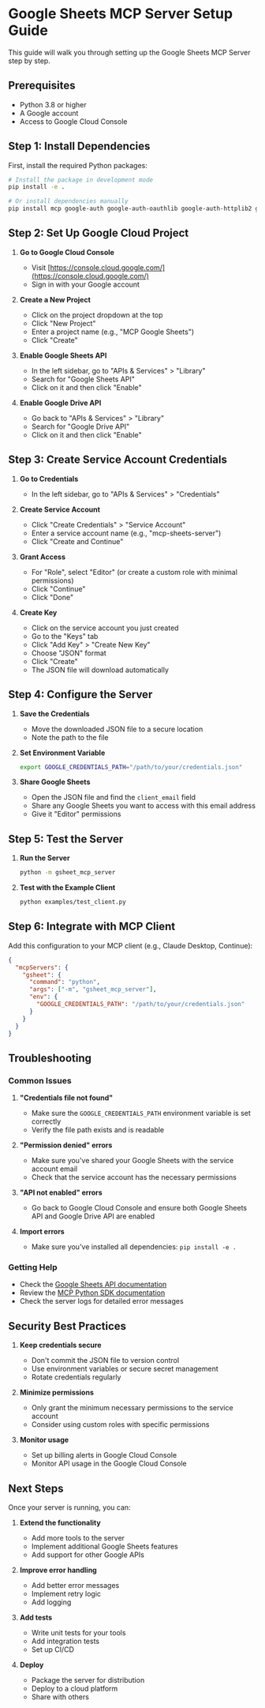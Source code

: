 # Google Sheets MCP Server Setup Guide

This guide will walk you through setting up the Google Sheets MCP Server step by step.

## Prerequisites

- Python 3.8 or higher
- A Google account
- Access to Google Cloud Console

## Step 1: Install Dependencies

First, install the required Python packages:

```bash
# Install the package in development mode
pip install -e .

# Or install dependencies manually
pip install mcp google-auth google-auth-oauthlib google-auth-httplib2 google-api-python-client pydantic
```

## Step 2: Set Up Google Cloud Project

1. **Go to Google Cloud Console**
   - Visit [https://console.cloud.google.com/](https://console.cloud.google.com/)
   - Sign in with your Google account

2. **Create a New Project**
   - Click on the project dropdown at the top
   - Click "New Project"
   - Enter a project name (e.g., "MCP Google Sheets")
   - Click "Create"

3. **Enable Google Sheets API**
   - In the left sidebar, go to "APIs & Services" > "Library"
   - Search for "Google Sheets API"
   - Click on it and then click "Enable"

4. **Enable Google Drive API**
   - Go back to "APIs & Services" > "Library"
   - Search for "Google Drive API"
   - Click on it and then click "Enable"

## Step 3: Create Service Account Credentials

1. **Go to Credentials**
   - In the left sidebar, go to "APIs & Services" > "Credentials"

2. **Create Service Account**
   - Click "Create Credentials" > "Service Account"
   - Enter a service account name (e.g., "mcp-sheets-server")
   - Click "Create and Continue"

3. **Grant Access**
   - For "Role", select "Editor" (or create a custom role with minimal permissions)
   - Click "Continue"
   - Click "Done"

4. **Create Key**
   - Click on the service account you just created
   - Go to the "Keys" tab
   - Click "Add Key" > "Create New Key"
   - Choose "JSON" format
   - Click "Create"
   - The JSON file will download automatically

## Step 4: Configure the Server

1. **Save the Credentials**
   - Move the downloaded JSON file to a secure location
   - Note the path to the file

2. **Set Environment Variable**
   ```bash
   export GOOGLE_CREDENTIALS_PATH="/path/to/your/credentials.json"
   ```

3. **Share Google Sheets**
   - Open the JSON file and find the `client_email` field
   - Share any Google Sheets you want to access with this email address
   - Give it "Editor" permissions

## Step 5: Test the Server

1. **Run the Server**
   ```bash
   python -m gsheet_mcp_server
   ```

2. **Test with the Example Client**
   ```bash
   python examples/test_client.py
   ```

## Step 6: Integrate with MCP Client

Add this configuration to your MCP client (e.g., Claude Desktop, Continue):

```json
{
  "mcpServers": {
    "gsheet": {
      "command": "python",
      "args": ["-m", "gsheet_mcp_server"],
      "env": {
        "GOOGLE_CREDENTIALS_PATH": "/path/to/your/credentials.json"
      }
    }
  }
}
```

## Troubleshooting

### Common Issues

1. **"Credentials file not found"**
   - Make sure the `GOOGLE_CREDENTIALS_PATH` environment variable is set correctly
   - Verify the file path exists and is readable

2. **"Permission denied" errors**
   - Make sure you've shared your Google Sheets with the service account email
   - Check that the service account has the necessary permissions

3. **"API not enabled" errors**
   - Go back to Google Cloud Console and ensure both Google Sheets API and Google Drive API are enabled

4. **Import errors**
   - Make sure you've installed all dependencies: `pip install -e .`

### Getting Help

- Check the [Google Sheets API documentation](https://developers.google.com/sheets/api)
- Review the [MCP Python SDK documentation](https://github.com/modelcontextprotocol/python-sdk)
- Check the server logs for detailed error messages

## Security Best Practices

1. **Keep credentials secure**
   - Don't commit the JSON file to version control
   - Use environment variables or secure secret management
   - Rotate credentials regularly

2. **Minimize permissions**
   - Only grant the minimum necessary permissions to the service account
   - Consider using custom roles with specific permissions

3. **Monitor usage**
   - Set up billing alerts in Google Cloud Console
   - Monitor API usage in the Google Cloud Console

## Next Steps

Once your server is running, you can:

1. **Extend the functionality**
   - Add more tools to the server
   - Implement additional Google Sheets features
   - Add support for other Google APIs

2. **Improve error handling**
   - Add better error messages
   - Implement retry logic
   - Add logging

3. **Add tests**
   - Write unit tests for your tools
   - Add integration tests
   - Set up CI/CD

4. **Deploy**
   - Package the server for distribution
   - Deploy to a cloud platform
   - Share with others 